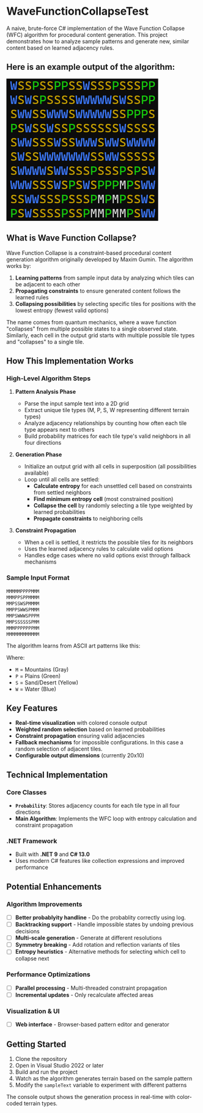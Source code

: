 # WaveFunctionCollapseTest

A naive, brute-force C# implementation of the Wave Function Collapse (WFC) algorithm for procedural content generation. This project demonstrates how to analyze sample patterns and generate new, similar content based on learned adjacency rules.

## Here is an example output of the algorithm:
![Example](Images/Example.png)

## What is Wave Function Collapse?

Wave Function Collapse is a constraint-based procedural content generation algorithm originally developed by Maxim Gumin. The algorithm works by:

1. **Learning patterns** from sample input data by analyzing which tiles can be adjacent to each other
2. **Propagating constraints** to ensure generated content follows the learned rules
3. **Collapsing possibilities** by selecting specific tiles for positions with the lowest entropy (fewest valid options)

The name comes from quantum mechanics, where a wave function "collapses" from multiple possible states to a single observed state. Similarly, each cell in the output grid starts with multiple possible tile types and "collapses" to a single tile.

## How This Implementation Works

### High-Level Algorithm Steps

1. **Pattern Analysis Phase**
   - Parse the input sample text into a 2D grid
   - Extract unique tile types (M, P, S, W representing different terrain types)
   - Analyze adjacency relationships by counting how often each tile type appears next to others
   - Build probability matrices for each tile type's valid neighbors in all four directions

2. **Generation Phase**
   - Initialize an output grid with all cells in superposition (all possibilities available)
   - Loop until all cells are settled:
     - **Calculate entropy** for each unsettled cell based on constraints from settled neighbors
     - **Find minimum entropy cell** (most constrained position)
     - **Collapse the cell** by randomly selecting a tile type weighted by learned probabilities
     - **Propagate constraints** to neighboring cells

3. **Constraint Propagation**
   - When a cell is settled, it restricts the possible tiles for its neighbors
   - Uses the learned adjacency rules to calculate valid options
   - Handles edge cases where no valid options exist through fallback mechanisms

### Sample Input Format
```
MMMMMPPPPMMM
MMMPPSPPMMMM
MMPSSWSPMMMM
MMPPSWWSPMMM
MMPSWWWSPPPM
MMPSSSSSSPMM
MMMPPPPPPPMM
MMMMMMMMMMMM
```

The algorithm learns from ASCII art patterns like this:

Where:
- `M` = Mountains (Gray)
- `P` = Plains (Green) 
- `S` = Sand/Desert (Yellow)
- `W` = Water (Blue)

## Key Features

- **Real-time visualization** with colored console output
- **Weighted random selection** based on learned probabilities
- **Constraint propagation** ensuring valid adjacencies
- **Fallback mechanisms** for impossible configurations. In this case a random selection of adjacent tiles.
- **Configurable output dimensions** (currently 20x10)

## Technical Implementation

### Core Classes

- **`Probability`**: Stores adjacency counts for each tile type in all four directions
- **Main Algorithm**: Implements the WFC loop with entropy calculation and constraint propagation

### .NET Framework
- Built with **.NET 9** and **C# 13.0**
- Uses modern C# features like collection expressions and improved performance

## Potential Enhancements

### Algorithm Improvements
- [ ] **Better probablyity handline** - Do the probablity correctly using log.
- [ ] **Backtracking support** - Handle impossible states by undoing previous decisions
- [ ] **Multi-scale generation** - Generate at different resolutions
- [ ] **Symmetry breaking** - Add rotation and reflection variants of tiles
- [ ] **Entropy heuristics** - Alternative methods for selecting which cell to collapse next

### Performance Optimizations
- [ ] **Parallel processing** - Multi-threaded constraint propagation
- [ ] **Incremental updates** - Only recalculate affected areas

### Visualization & UI
- [ ] **Web interface** - Browser-based pattern editor and generator

## Getting Started

1. Clone the repository
2. Open in Visual Studio 2022 or later
3. Build and run the project
4. Watch as the algorithm generates terrain based on the sample pattern
5. Modify the `sampleText` variable to experiment with different patterns

The console output shows the generation process in real-time with color-coded terrain types.